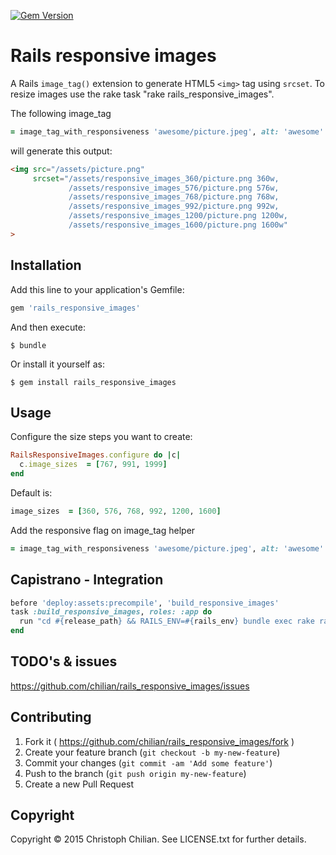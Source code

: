 [![Gem Version](https://badge.fury.io/rb/rails_responsive_images.svg)](https://badge.fury.io/rb/rails_responsive_images)
# Rails responsive images

A Rails `image_tag()` extension to generate HTML5 `<img>` tag using `srcset`. To resize images use the rake task "rake rails_responsive_images".

The following image_tag
```ruby
= image_tag_with_responsiveness 'awesome/picture.jpeg', alt: 'awesome'
```
will generate this output:
```html
<img src="/assets/picture.png"
     srcset="/assets/responsive_images_360/picture.png 360w,
             /assets/responsive_images_576/picture.png 576w,
             /assets/responsive_images_768/picture.png 768w,
             /assets/responsive_images_992/picture.png 992w,
             /assets/responsive_images_1200/picture.png 1200w,
             /assets/responsive_images_1600/picture.png 1600w"
>
```

## Installation

Add this line to your application's Gemfile:

```ruby
gem 'rails_responsive_images'
```

And then execute:

    $ bundle

Or install it yourself as:

    $ gem install rails_responsive_images

## Usage

Configure the size steps you want to create:
```ruby
RailsResponsiveImages.configure do |c|
  c.image_sizes  = [767, 991, 1999]
end
```
Default is:
```ruby
image_sizes  = [360, 576, 768, 992, 1200, 1600]
```

Add the responsive flag on image_tag helper
```ruby
= image_tag_with_responsiveness 'awesome/picture.jpeg', alt: 'awesome'
```

## Capistrano - Integration
```ruby
before 'deploy:assets:precompile', 'build_responsive_images'
task :build_responsive_images, roles: :app do
  run "cd #{release_path} && RAILS_ENV=#{rails_env} bundle exec rake rails_responsive_images"
end
```

## TODO's & issues
https://github.com/chilian/rails_responsive_images/issues

## Contributing

1. Fork it ( https://github.com/chilian/rails_responsive_images/fork )
2. Create your feature branch (`git checkout -b my-new-feature`)
3. Commit your changes (`git commit -am 'Add some feature'`)
4. Push to the branch (`git push origin my-new-feature`)
5. Create a new Pull Request

## Copyright
Copyright © 2015 Christoph Chilian. See LICENSE.txt for further details.
